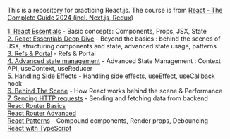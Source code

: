 This is a repository for practicing React.js. The course is from [React - The Complete Guide 2024 (incl. Next.js, Redux)](https://www.udemy.com/course/react-the-complete-guide-incl-redux/?couponCode=ST21MT121624)

[1. React Essentials](./03-react-essentials/README.md) - Basic concepts: Components, Props, JSX, State <br/>
[2. React Essentials Deep Dive](./04-essential-deep-dive/README.md) - Beyond the basics : behind the scenes of JSX, structuring components and state, advanced state usage, patterns <br/>
[3. Refs & Portal](./08-refs-portals/) - Refs & Portal <br/>
[4. Advanced state management](./10-advanced-state-management/README.md) - Advanced State Management : Context API, useContext, useReducer <br/>
[5. Handling Side Effects](./11-handling-side-effects/README.md) - Handling side effects, useEffect, useCallback hook <br/>
[6. Behind The Scene](./13-behind-the-scenes/README.md) - How React works behind the scene & Performance <br/>
[7. Sending HTTP requests](./15-data-fetching/README.md) - Sending and fetching data from backend <br/>
[React Router Basics](./22-react-router/README.md) <br/>
[React Router Advanced](./22-react-router-advanced/) <br/>
[React Patterns](./29-react-patterns/README.md) - Compound components, Render props, Debouncing <br/>
[React with TypeScript](./32-react-typescript/) <br/>
